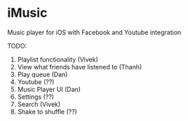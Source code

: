 iMusic
======
Music player for iOS with Facebook and Youtube integration


TODO:

1.  Playlist functionality (Vivek)
2.  View what friends have listened to (Thanh)
3.  Play queue (Dan)
4.  Youtube (??)
5.  Music Player UI (Dan)
6.  Settings (??)
7.  Search (Vivek)
8.  Shake to shuffle (??)
